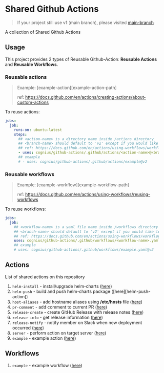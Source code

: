# Shared Github Actions

> If your project still use v1 (main branch),
> please visited [main-branch](https://github.com/cognius/github-actions/tree/main)

A collection of Shared Github Actions

## Usage

This project provides 2 types of Reusable Github-Action:
**Reusable Actions** and **Reusable Workflows**.

### Reusable actions

> Example: [example-action][example-action-path]
> 
> ref: https://docs.github.com/en/actions/creating-actions/about-custom-actions

To reuse actions:

```yaml
jobs:
  job:
    runs-on: ubuntu-latest
    steps:
      ## <action-name> is a directory name inside /actions directory
      ## <branch-name> should default to 'v2' except if you would like to test your working actions
      ## ref: https://docs.github.com/en/actions/using-workflows/workflow-syntax-for-github-actions#example-using-a-public-action-in-a-subdirectory
      - uses: cognius/github-actions/.github/actions/<action-name>@<branch-name>
      ## example
      # - uses: cognius/github-actions/.github/actions/example@v2
```

### Reusable workflows

> Example: [example-workflow][example-workflow-path]
> 
> ref: https://docs.github.com/en/actions/using-workflows/reusing-workflows

To reuse workflows:

```yaml
jobs:
  job:
    ## <workflow-name> is a yaml file name inside /workflows directory
    ## <branch-name> should default to 'v2' except if you would like to test your working workflow
    ## ref: https://docs.github.com/en/actions/using-workflows/workflow-syntax-for-github-actions#jobsjob_iduses
    uses: cognius/github-actions/.github/workflows/<workflow-name>.yaml@<branch-name>
    ## example
    # uses: cognius/github-actions/.github/workflows/example.yaml@v2
```

## Actions

List of shared actions on this repository

1. `helm-install` - install/upgrade helm-charts ([here][helm-install-action])
2. `helm-push` - build and push helm-charts package ([here][helm-push-action])
3. `host-aliases` - add hostname aliases using **/etc/hosts** file ([here][host-aliases-action])
4. `pr-comment` - add comment to current PR ([here][pr-comment-action])
5. `release-create` - create GitHub Release with release notes ([here][release-create-action])
6. `release-info` - get release information ([here][release-info-action])
7. `release-notify` - notify member on Slack when new deployment occurred ([here][release-notify-action])
8. `server` - perform action on target server ([here][server-action])
9. `example` - example action ([here][example-action])

[helm-install-action]: ./.github/actions/helm-install/README.md
[helm-install-action]: ./.github/actions/helm-push/README.md
[host-aliases-action]: ./.github/actions/host-aliases/README.md
[pr-comment-action]: ./.github/actions/pr-comment/README.md
[release-create-action]: ./.github/actions/release-create/README.md
[release-info-action]: ./.github/actions/release-info/README.md
[release-notify-action]: ./.github/actions/release-notify/README.md
[server-action]: ./.github/actions/server/README.md
[example-action]: ./.github/actions/example/README.md

## Workflows

1. `example` - example workflow ([here][example-workflow])

[example-workflow]: ./.github/workflows/README.md
